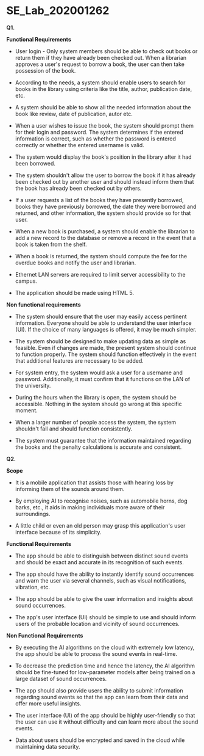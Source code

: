 # SE_Lab_202001262

**Q1.**

**Functional Requirements**

+ User login - Only system members should be able to check out books or return them if they have already been checked out. When a librarian approves a user's request to borrow a book, the user can then take possession of the book.

+ According to the needs, a system should enable users to search for books in the library using criteria like the title, author, publication date, etc.

+ A system should be able to show all the needed information about the book like review, date of publication, autor etc.

+ When a user wishes to issue the book, the system should prompt them for their login and password. The system determines if the entered information is correct, such as whether the password is entered correctly or whether the entered username is valid.

+ The system would display the book's position in the library after it had been borrowed.

+ The system shouldn't allow the user to borrow the book if it has already been checked out by another user and should instead inform them that the book has already been checked out by others.

+ If a user requests a list of the books they have presently borrowed, books they have previously borrowed, the date they were borrowed and returned, and other information, the system should provide so for that user.

+ When a new book is purchased, a system should enable the librarian to add a new record to the database or remove a record in the event that a book is taken from the shelf.

+ When a book is returned, the system should compute the fee for the overdue books and notify the user and librarian.

+ Ethernet LAN servers are required to limit server accessibility to the campus.

+ The application should be made using HTML 5.

**Non functional requirements**

+ The system should ensure that the user may easily access pertinent information. Everyone should be able to understand the user interface (UI). If the choice of many languages is offered, it may be much simpler.

+ The system should be designed to make updating data as simple as feasible. Even if changes are made, the present system should continue to function properly. The system should function effectively in the event that additional features are necessary to be added.

+ For system entry, the system would ask a user for a username and password. Additionally, it must confirm that it functions on the LAN of the university.

+ During the hours when the library is open, the system should be accessible. Nothing in the system should go wrong at this specific moment.

+ When a larger number of people access the system, the system shouldn't fail and should function consistently.

+ The system must guarantee that the information maintained regarding the books and the penalty calculations is accurate and consistent.


**Q2.**

**Scope**

+ It is a mobile application that assists those with hearing loss by informing them of the sounds around them.

+ By employing AI to recognise noises, such as automobile horns, dog barks, etc., it aids in making individuals more aware of their surroundings.

+ A little child or even an old person may grasp this application's user interface because of its simplicity.

**Functional Requirements**

+ The app should be able to distinguish between distinct sound events and should be exact and accurate in its recognition of such events.

+ The app should have the ability to instantly identify sound occurrences and warn the user via several channels, such as visual notifications, vibration, etc.
 
+ The app should be able to give the user information and insights about sound occurrences.

+ The app's user interface (UI) should be simple to use and should inform users of the probable location and vicinity of sound occurrences.

**Non Functional Requirements**

+ By executing the AI algorithms on the cloud with extremely low latency, the app should be able to process the sound events in real-time.

+ To decrease the prediction time and hence the latency, the AI algorithm should be fine-tuned for low-parameter models after being trained on a large dataset of sound occurrences.

+ The app should also provide users the ability to submit information regarding sound events so that the app can learn from their data and offer more useful insights.

+ The user interface (UI) of the app should be highly user-friendly so that the user can use it without difficulty and can learn more about the sound events.

+ Data about users should be encrypted and saved in the cloud while maintaining data security.


